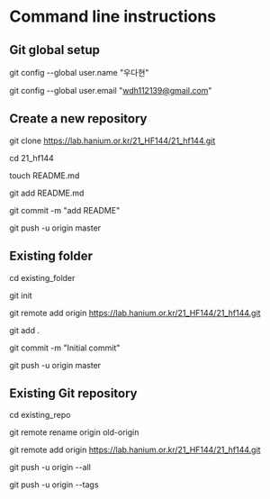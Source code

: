 # Command line instructions

## Git global setup

git config --global user.name "우다현"

git config --global user.email "wdh112139@gmail.com"

## Create a new repository

git clone https://lab.hanium.or.kr/21_HF144/21_hf144.git

cd 21_hf144

touch README.md

git add README.md

git commit -m "add README"

git push -u origin master

## Existing folder

cd existing_folder

git init

git remote add origin https://lab.hanium.or.kr/21_HF144/21_hf144.git

git add .

git commit -m "Initial commit"

git push -u origin master

## Existing Git repository

cd existing_repo

git remote rename origin old-origin

git remote add origin https://lab.hanium.or.kr/21_HF144/21_hf144.git

git push -u origin --all

git push -u origin --tags
